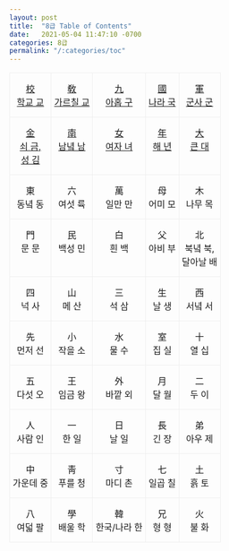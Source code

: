 ```yaml
---
layout: post
title:  "8급 Table of Contents"
date:   2021-05-04 11:47:10 -0700
categories: 8급
permalink: "/:categories/toc"
---
```




<style type="text/css">
.tg  {border-collapse:collapse;border-spacing:0;}
.tg td{border-color:black;border-style:solid;border-width:1px;
  overflow:hidden;padding:15px 5px;word-break:normal;}
.tg th{border-color:black;border-style:solid;border-width:1px;
  font-weight:normal;overflow:hidden;padding:15px 5px;word-break:normal;}
.tg .tg-li6d{border-color:#efefef;text-align:center;vertical-align:top}
</style>
<table class="tg">
<tbody>
  <tr>
    <td class="tg-li6d"><a href="校/">校 <br>학교 교</a></td>
    <td class="tg-li6d"><a href="敎/">敎 <br>가르칠 교</a></td>
    <td class="tg-li6d"><a href="九/">九 <br>아홉 구</a></td>
    <td class="tg-li6d"><a href="國/">國 <br>나라 국</a></td>
    <td class="tg-li6d"><a href="軍/">軍 <br>군사 군</a></td>
  </tr>
  <tr>
    <td class="tg-li6d"><a href="金/">金 <br>쇠 금,<br>성 김</a></td>
    <td class="tg-li6d"><a href="南/">南 <br>남녘 남</a></td>
    <td class="tg-li6d"><a href="女/">女 <br>여자 녀</a></td>
    <td class="tg-li6d"><a href="年/">年 <br>해 년</a></td>
    <td class="tg-li6d"><a href="大/">大 <br>큰 대</a></td>
  </tr>
  <tr>
    <td class="tg-li6d">東 <br>동녘 동</td>
    <td class="tg-li6d">六 <br>여섯 륙</td>
    <td class="tg-li6d">萬 <br>일만 만</td>
    <td class="tg-li6d">母 <br>어미 모</td>
    <td class="tg-li6d">木 <br>나무 목</td>
  </tr>
  <tr>
    <td class="tg-li6d">門 <br>문 문</td>
    <td class="tg-li6d">民 <br>백성 민</td>
    <td class="tg-li6d">白 <br>흰 백</td>
    <td class="tg-li6d">父 <br>아비 부</td>
    <td class="tg-li6d">北 <br>북녘 북,<br>달아날 배</td>
  </tr>
  <tr>
    <td class="tg-li6d">四 <br>넉 사</td>
    <td class="tg-li6d">山 <br>메 산</td>
    <td class="tg-li6d">三 <br>석 삼</td>
    <td class="tg-li6d">生 <br>날 생</td>
    <td class="tg-li6d">西 <br>서녘 서</td>
  </tr>
  <tr>
    <td class="tg-li6d">先 <br>먼저 선</td>
    <td class="tg-li6d">小 <br>작을 소</td>
    <td class="tg-li6d">水 <br>물 수</td>
    <td class="tg-li6d">室 <br>집 실</td>
    <td class="tg-li6d">十 <br>열 십</td>
  </tr>
  <tr>
    <td class="tg-li6d">五 <br>다섯 오</td>
    <td class="tg-li6d">王 <br>임금 왕</td>
    <td class="tg-li6d">外 <br>바깥 외</td>
    <td class="tg-li6d">月 <br>달 월</td>
    <td class="tg-li6d">二 <br>두 이</td>
  </tr>
  <tr>
    <td class="tg-li6d">人 <br>사람 인</td>
    <td class="tg-li6d">一 <br>한 일</td>
    <td class="tg-li6d">日 <br>날 일</td>
    <td class="tg-li6d">長 <br>긴 장</td>
    <td class="tg-li6d">弟 <br>아우 제</td>
  </tr>
  <tr>
    <td class="tg-li6d">中 <br>가운데 중</td>
    <td class="tg-li6d">靑 <br>푸를 청</td>
    <td class="tg-li6d">寸 <br>마디 촌</td>
    <td class="tg-li6d">七 <br>일곱 칠</td>
    <td class="tg-li6d">土 <br>흙 토</td>
  </tr>
  <tr>
    <td class="tg-li6d">八 <br>여덟 팔</td>
    <td class="tg-li6d">學 <br>배울 학</td>
    <td class="tg-li6d">韓 <br>한국/나라 한</td>
    <td class="tg-li6d">兄 <br>형 형</td>
    <td class="tg-li6d">火 <br>불 화</td>
  </tr>
</tbody>
</table>